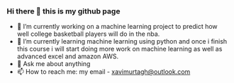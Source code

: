 ### Hi there 👋 this is my github page



- 🔭 I’m currently working on a machine learning project to predict how well college basketball players will do in the nba.
- 🌱 I’m currently learning machine learning using python and once i finish this course i will start doing more work on machine learning as well as advanced excel and amazon AWS.
- 💬 Ask me about anything
- 📫 How to reach me: my email - xavimurtagh@outlook.com
